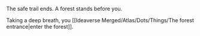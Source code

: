 The safe trail ends. A forest stands before you. 

Taking a deep breath, you [[Ideaverse Merged/Atlas/Dots/Things/The forest entrance|enter the forest]].

